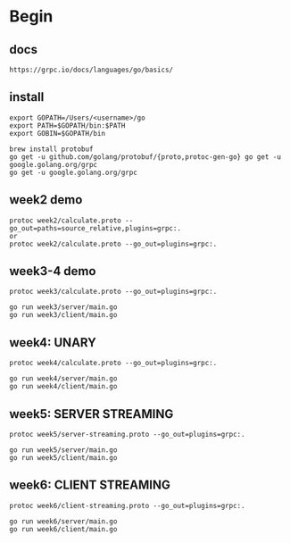 ﻿# Begin

## docs
```
https://grpc.io/docs/languages/go/basics/
```

## install
```
export GOPATH=/Users/<username>/go
export PATH=$GOPATH/bin:$PATH
export GOBIN=$GOPATH/bin
```

```
brew install protobuf
go get -u github.com/golang/protobuf/{proto,protoc-gen-go} go get -u google.golang.org/grpc
go get -u google.golang.org/grpc
```

## week2 demo
```
protoc week2/calculate.proto --go_out=paths=source_relative,plugins=grpc:. 
or
protoc week2/calculate.proto --go_out=plugins=grpc:.
```

## week3-4 demo
```
protoc week3/calculate.proto --go_out=plugins=grpc:.

go run week3/server/main.go
go run week3/client/main.go
```

## week4: UNARY
```
protoc week4/calculate.proto --go_out=plugins=grpc:.

go run week4/server/main.go
go run week4/client/main.go
```

## week5: SERVER STREAMING
```
protoc week5/server-streaming.proto --go_out=plugins=grpc:.

go run week5/server/main.go
go run week5/client/main.go
```

## week6: CLIENT STREAMING
```
protoc week6/client-streaming.proto --go_out=plugins=grpc:.

go run week6/server/main.go
go run week6/client/main.go
```